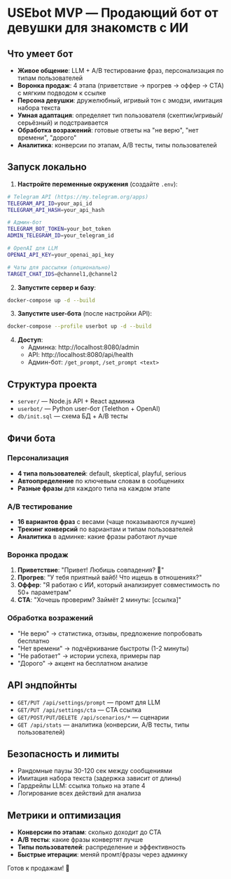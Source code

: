 # USEbot MVP — Продающий бот от девушки для знакомств с ИИ

## Что умеет бот
- **Живое общение**: LLM + A/B тестирование фраз, персонализация по типам пользователей
- **Воронка продаж**: 4 этапа (приветствие → прогрев → оффер → CTA) с мягким подводом к ссылке
- **Персона девушки**: дружелюбный, игривый тон с эмодзи, имитация набора текста
- **Умная адаптация**: определяет тип пользователя (скептик/игривый/серьёзный) и подстраивается
- **Обработка возражений**: готовые ответы на "не верю", "нет времени", "дорого"
- **Аналитика**: конверсии по этапам, A/B тесты, типы пользователей

## Запуск локально

1. **Настройте переменные окружения** (создайте `.env`):
```bash
# Telegram API (https://my.telegram.org/apps)
TELEGRAM_API_ID=your_api_id
TELEGRAM_API_HASH=your_api_hash

# Админ-бот
TELEGRAM_BOT_TOKEN=your_bot_token
ADMIN_TELEGRAM_ID=your_telegram_id

# OpenAI для LLM
OPENAI_API_KEY=your_openai_api_key

# Чаты для рассылки (опционально)
TARGET_CHAT_IDS=@channel1,@channel2
```

2. **Запустите сервер и базу**:
```bash
docker-compose up -d --build
```

3. **Запустите user-бота** (после настройки API):
```bash
docker-compose --profile userbot up -d --build
```

4. **Доступ**:
   - Админка: http://localhost:8080/admin
   - API: http://localhost:8080/api/health
   - Админ-бот: `/get_prompt`, `/set_prompt <text>`

## Структура проекта
- `server/` — Node.js API + React админка
- `userbot/` — Python user-бот (Telethon + OpenAI)
- `db/init.sql` — схема БД + A/B тесты

## Фичи бота

### Персонализация
- **4 типа пользователей**: default, skeptical, playful, serious
- **Автоопределение** по ключевым словам в сообщениях
- **Разные фразы** для каждого типа на каждом этапе

### A/B тестирование
- **16 вариантов фраз** с весами (чаще показываются лучшие)
- **Трекинг конверсий** по вариантам и типам пользователей
- **Аналитика** в админке: какие фразы работают лучше

### Воронка продаж
1. **Приветствие**: "Привет! Любишь совпадения? 🙂"
2. **Прогрев**: "У тебя приятный вайб! Что ищешь в отношениях?"
3. **Оффер**: "Я работаю с ИИ, который анализирует совместимость по 50+ параметрам"
4. **CTA**: "Хочешь проверим? Займёт 2 минуты: [ссылка]"

### Обработка возражений
- "Не верю" → статистика, отзывы, предложение попробовать бесплатно
- "Нет времени" → подчёркивание быстроты (1-2 минуты)
- "Не работает" → истории успеха, примеры пар
- "Дорого" → акцент на бесплатном анализе

## API эндпойнты
- `GET/PUT /api/settings/prompt` — промт для LLM
- `GET/PUT /api/settings/cta` — CTA ссылка
- `GET/POST/PUT/DELETE /api/scenarios/*` — сценарии
- `GET /api/stats` — аналитика (конверсии, A/B тесты, типы пользователей)

## Безопасность и лимиты
- Рандомные паузы 30-120 сек между сообщениями
- Имитация набора текста (задержка зависит от длины)
- Гардрейлы LLM: ссылка только на этапе 4
- Логирование всех действий для анализа

## Метрики и оптимизация
- **Конверсии по этапам**: сколько доходит до CTA
- **A/B тесты**: какие фразы конвертят лучше
- **Типы пользователей**: распределение и эффективность
- **Быстрые итерации**: меняй промт/фразы через админку

Готов к продажам! 🚀
